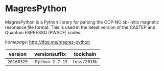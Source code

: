 # MagresPython

MagresPython is a Python library for parsing the CCP-NC ab-initio magnetic resonance file format.  This is used in the latest version of the CASTEP and Quantum ESPRESSO (PWSCF) codes.

*homepage*: <http://tfgg.me/magres-python>

version | versionsuffix | toolchain
--------|---------------|----------
``20160329`` | ``-Python-2.7.15`` | ``foss/2018b``
